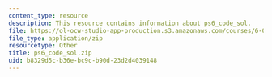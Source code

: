 ```yaml
---
content_type: resource
description: This resource contains information about ps6_code_sol.
file: https://ol-ocw-studio-app-production.s3.amazonaws.com/courses/6-006-introduction-to-algorithms-fall-2011/b8329d5cb36ebc9cb90d23d2d4039148_ps6_code_sol.zip
file_type: application/zip
resourcetype: Other
title: ps6_code_sol.zip
uid: b8329d5c-b36e-bc9c-b90d-23d2d4039148
---
```

